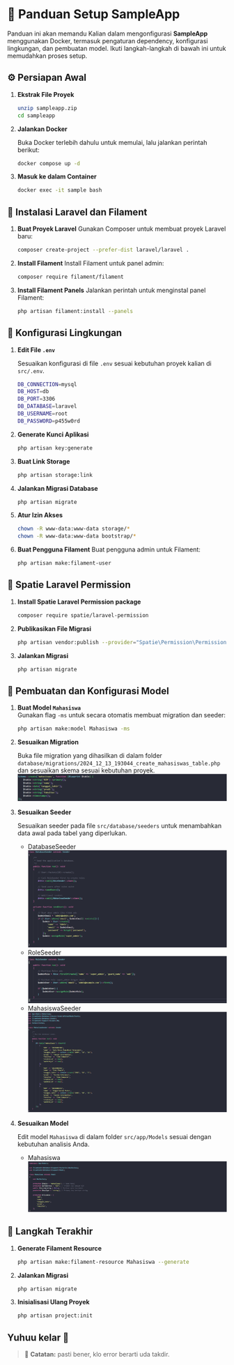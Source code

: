 # 🚀 Panduan Setup **SampleApp**

Panduan ini akan memandu Kalian dalam mengonfigurasi **SampleApp** menggunakan Docker, termasuk pengaturan dependency, konfigurasi lingkungan, dan pembuatan model. Ikuti langkah-langkah di bawah ini untuk memudahkan proses setup.

## ⚙️ Persiapan Awal

1. **Ekstrak File Proyek**  
   ```bash
   unzip sampleapp.zip
   cd sampleapp
   ```

2. **Jalankan Docker**
   
   Buka Docker terlebih dahulu untuk memulai, lalu jalankan perintah berikut:
   ```bash
   docker compose up -d
   ```

3. **Masuk ke dalam Container**
   ```bash
   docker exec -it sample bash
   ```

## 🔧 Instalasi Laravel dan Filament

1. **Buat Proyek Laravel**
   Gunakan Composer untuk membuat proyek Laravel baru:
   ```bash
   composer create-project --prefer-dist laravel/laravel .
   ```

2. **Install Filament**
   Install Filament untuk panel admin:
   ```bash
   composer require filament/filament
   ```

3. **Install Filament Panels**
   Jalankan perintah untuk menginstal panel Filament:
   ```bash
   php artisan filament:install --panels
   ```

## 🔧 Konfigurasi Lingkungan

1. **Edit File `.env`**
   
   Sesuaikan konfigurasi di file `.env` sesuai kebutuhan proyek kalian di `src/.env`.
   ```bash
   DB_CONNECTION=mysql
   DB_HOST=db       
   DB_PORT=3306     
   DB_DATABASE=laravel  
   DB_USERNAME=root    
   DB_PASSWORD=p455w0rd  
   ```

2. **Generate Kunci Aplikasi**
   ```bash
   php artisan key:generate
   ```

3. **Buat Link Storage**
   ```bash
   php artisan storage:link
   ```

4. **Jalankan Migrasi Database**
   ```bash
   php artisan migrate
   ```

5. **Atur Izin Akses**
   ```bash
   chown -R www-data:www-data storage/*
   chown -R www-data:www-data bootstrap/*
   ```

6. **Buat Pengguna Filament**
   Buat pengguna admin untuk Filament:
   ```bash
   php artisan make:filament-user
   ```

## 🔧 Spatie Laravel Permission

1. **Install Spatie Laravel Permission package**
   ```bash
   composer require spatie/laravel-permission
   ```

2. **Publikasikan File Migrasi**
   ```bash
   php artisan vendor:publish --provider="Spatie\Permission\PermissionServiceProvider"
   ```
3. **Jalankan Migrasi**
   ```bash
   php artisan migrate
   ```

## 🧩 Pembuatan dan Konfigurasi Model

1. **Buat Model `Mahasiswa`**  
   Gunakan flag `-ms` untuk secara otomatis membuat migration dan seeder:
   ```bash
   php artisan make:model Mahasiswa -ms
   ```

2. **Sesuaikan Migration**
   
   Buka file migration yang dihasilkan di dalam folder `database/migrations/2024_12_13_193044_create_mahasiswas_table.php` dan sesuaikan skema sesuai kebutuhan proyek.
   ![table](img/table_mahasiswa.png)

3. **Sesuaikan Seeder**
   
   Sesuaikan seeder pada file `src/database/seeders` untuk menambahkan data awal pada tabel yang diperlukan.
   - DatabaseSeeder
   ![table](img/databaseSeeder.png)
   - RoleSeeder
   ![table](img/roleSeeder.png)
   - MahasiswaSeeder
   ![table](img/mahasiswaSeeder.png)

4. **Sesuaikan Model**
   
   Edit model `Mahasiswa` di dalam folder `src/app/Models` sesuai dengan kebutuhan analisis Anda.
   - Mahasiswa
   ![table](img/modelMahasiswa.png)

## 🎉 Langkah Terakhir

1. **Generate Filament Resource**
   ```bash
   php artisan make:filament-resource Mahasiswa --generate
   ```

2. **Jalankan Migrasi**
   ```bash
   php artisan migrate
   ```

3. **Inisialisasi Ulang Proyek**
   ```bash
   php artisan project:init
   ```

## Yuhuu kelar 🎉

> :memo: **Catatan:** pasti bener, klo error berarti uda takdir.

